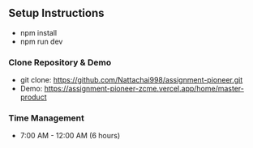 ## Setup Instructions
- npm install
- npm run dev

### Clone Repository & Demo
- git clone: https://github.com/Nattachai998/assignment-pioneer.git
- Demo: https://assignment-pioneer-zcme.vercel.app/home/master-product

### Time Management 
- 7:00 AM - 12:00 AM (6 hours)

